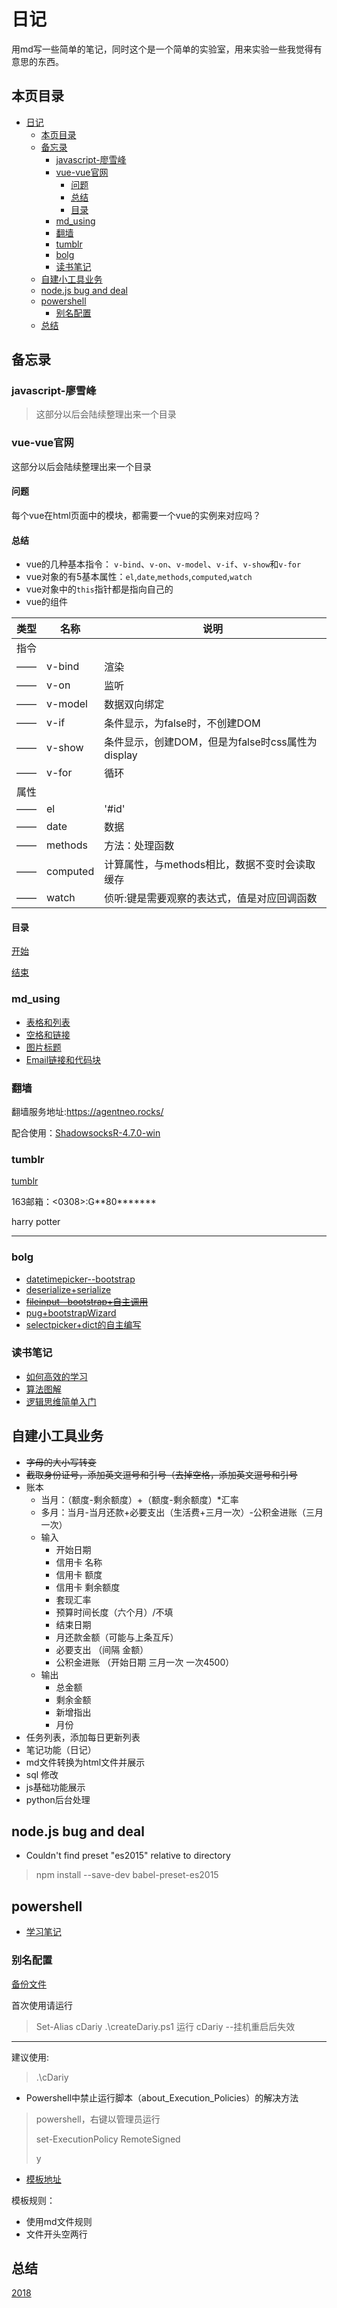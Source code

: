 # 日记

用md写一些简单的笔记，同时这个是一个简单的实验室，用来实验一些我觉得有意思的东西。

## 本页目录

<!-- TOC -->

- [日记](#日记)
    - [本页目录](#本页目录)
    - [备忘录](#备忘录)
        - [javascript-廖雪峰](#javascript-廖雪峰)
        - [vue-vue官网](#vue-vue官网)
            - [问题](#问题)
            - [总结](#总结)
            - [目录](#目录)
        - [md_using](#md_using)
        - [翻墙](#翻墙)
        - [tumblr](#tumblr)
        - [bolg](#bolg)
        - [读书笔记](#读书笔记)
    - [自建小工具业务](#自建小工具业务)
    - [node.js bug and deal](#nodejs-bug-and-deal)
    - [powershell](#powershell)
        - [别名配置](#别名配置)
    - [总结](#总结-1)

<!-- /TOC -->

## 备忘录

### javascript-廖雪峰

>这部分以后会陆续整理出来一个目录

### vue-vue官网

这部分以后会陆续整理出来一个目录

#### 问题

每个vue在html页面中的模块，都需要一个vue的实例来对应吗？

#### 总结

- vue的几种基本指令： `v-bind`、`v-on`、`v-model`、`v-if`、`v-show`和`v-for`
- vue对象的有5基本属性：`el`,`date`,`methods`,`computed`,`watch`
- vue对象中的`this`指针都是指向自己的
- vue的组件

类型|名称|说明|
-|-|-|
指令|
——|v-bind|渲染|
——|v-on|监听|
——|v-model|数据双向绑定|
——|v-if|条件显示，为false时，不创建DOM|
——|v-show|条件显示，创建DOM，但是为false时css属性为display|
——|v-for|循环|
属性|
——|el|'#id'|
——|date|数据|
——|methods|方法：处理函数|
——|computed|计算属性，与methods相比，数据不变时会读取缓存|
——|watch|侦听:键是需要观察的表达式，值是对应回调函数|

#### 目录

[开始](./dairy/2018/2018·8·23.md)

[结束](./)

### md_using

- [表格和列表](./dairy/2018/2018·8·3.md/##[md]使用规则)
- [空格和链接](./dairy/2018/2018·8·7.md/##md的使用)
- [图片标题](./dairy/2018/2018·8·10.md/##md用法)
- [Email链接和代码块](./dairy/2018/2018·8·30.md/##md_using)

### 翻墙

翻墙服务地址:<https://agentneo.rocks/>

配合使用：[ShadowsocksR-4.7.0-win](./files/ShadowsocksR-4.7.0-win.7z)

### tumblr

[tumblr](https://www.tumblr.com/getting_to_know_tumblr/)

163邮箱：<0308>:G**80*******

harry potter

---

### bolg

- [datetimepicker--bootstrap](./books/bolg/datetimepicker--bootstrap.md)
- [deserialize+serialize](./books/bolg/deserialize+serialize.md)
- ~~[fileinput--bootstrap+自主调用](./books/bolg/fileinput--bootstrap+自主调用.md)~~
- [pug+bootstrapWizard](./books/bolg/pug+bootstrapWizard.md)
- [selectpicker+dict的自主编写](./books/bolg/selectpicker+dict的自主编写.md)

### 读书笔记

- [如何高效的学习](./books/readingNotes/如何高效的学习.md)
- [算法图解](./books/readingNotes/算法图解.md)
- [逻辑思维简单入门](./books/readingNotes/逻辑思维简单入门.md)

## 自建小工具业务

- ~~字母的大小写转变~~
- ~~截取身份证号，添加英文逗号和引号（去掉空格，添加英文逗号和引号~~
- 账本
  - 当月：（额度-剩余额度）+（额度-剩余额度）*汇率
  - 多月：当月-当月还款+必要支出（生活费+三月一次）-公积金进账（三月一次）
  - 输入
    - 开始日期
    - 信用卡 名称
    - 信用卡 额度
    - 信用卡 剩余额度
    - 套现汇率
    - 预算时间长度（六个月）/不填
    - 结束日期
    - 月还款金额（可能与上条互斥）
    - 必要支出 （间隔 金额）
    - 公积金进账 （开始日期 三月一次 一次4500）
  - 输出
    - 总金额
    - 剩余金额
    - 新增指出
    - 月份
- 任务列表，添加每日更新列表
- 笔记功能（日记）
- md文件转换为html文件并展示
- sql 修改
- js基础功能展示
- python后台处理

## node.js bug and deal

- Couldn't find preset "es2015" relative to directory

> npm install --save-dev babel-preset-es2015

## powershell

- [学习笔记](files\createDariy.ps1)

### 别名配置

[备份文件](files\createDariy.ps1)

首次使用请运行
> Set-Alias cDariy .\createDariy.ps1
>运行
> cDariy
--挂机重启后失效
---
建议使用:
> .\cDariy

- Powershell中禁止运行脚本（about_Execution_Policies）的解决方法

>powershell，右键以管理员运行
>
>set-ExecutionPolicy RemoteSigned
>
>y

- [模板地址](dairy\template.txt)

模板规则：

- 使用md文件规则
- 文件开头空两行

## 总结

[2018](books\letter\2018.md)